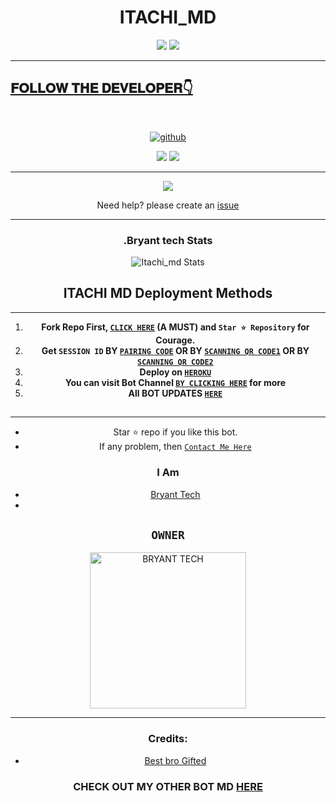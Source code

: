 <h1 align="center"> ITACHI_MD  </h1>
<p align="center">  <img
href="https://github.com/DenverCoder1/readme-typing-svg"><img src="https://readme-typing-svg.herokuapp.com?font=Time+New+Roman&color=cyan&size=50&center=true&vCenter=true&width=1000&height=100&lines=Am+Madara+MD+Created+By+Bryant..&heart;++;Self-taught+Back-Created+By,;Bryant+Tech+Am+The,;Best+Is+Bot+For+You+To,;Deploy..<3"></a>
<img
src="https://telegra.ph/file/867d8bba1c405ec21df60.jpg">
<p align="center">
<p align="center">
 
***
 <a aria-label="𝚰𝚻𝚫𝐂𝚮𝚰 𝚩𝚯𝚻 𝚳𝐃 𝚰𝐒 𝐅𝚪𝚵𝚵 𝚻𝚯 𝐔𝐒𝚵" href="htts://github.com/Elsa2090/Itachi_md" target="_blank">
  

## 𝐅𝐎𝐋𝐋𝐎𝐖 𝐓𝐇𝐄 𝐃𝐄𝐕𝐄𝐋𝐎𝐏𝐄𝐑👇

<br/> <div align="center">
[![github](https://github.com/github.png?size=150)](https://github.com/Elsa2090)

<a><img src='https://i.imgur.com/LyHic3i.gif'/></a>
<a><img src='https://i.imgur.com/LyHic3i.gif'/></a>

---



<p align="center">
  <a href="https://dashboard.heroku.com/new?template=https://github.com/Elsa2090/Itachi_md"><img src="https://img.shields.io/badge/heroku-9d7acc?style=for-the-badge&logo=Itachi&logoColor=430098"></a>

<p align="center">Need help? please create an <a href="https://github.com/Elsa2090/Itachi_md/issues">issue</a></p>

---

 <h3>.Bryant tech Stats</h3>

![Itachi_md Stats](https://github-readme-stats.vercel.app/api/pin/?username=Elsa2090&repo=Itachi-md&show_owner=true&theme=dark)


    
   
## ITACHI MD Deployment Methods
---
1.  **Fork Repo First, [`CLICK HERE`](https://github.com/Elsa2090/Itachi_md) (A MUST) and `Star ⭐ Repository` for Courage.**
2.  **Get `SESSION ID` BY [`PAIRING CODE`](https://bryant-tech-bot-6caf875ac89b.herokuapp.com) OR BY [`SCANNING QR CODE1`](https://bryant-tech-bot-6caf875ac89b.herokuapp.com) OR BY [`SCANNING QR CODE2`](https://bryant-tech-bot-6caf875ac89b.herokuapp.com)** 
3. **Deploy on [`HEROKU`](https://dashboard.heroku.com/new?template=https://github.com/Elsa2090/Itachi_md)**
8. **You can visit Bot Channel [`BY CLICKING HERE`](https://whatsapp.com/channel/0029VacpEdXIt5rqKLB9nC1L) for more**
9. **All BOT UPDATES [`HERE`](https://youtube.com/@BryantXtech)**

##
---


- Star ⭐ repo if you like this bot.
- If any problem, then [`Contact Me Here`](https://t.me/KingBryant)


### I Am
- [Bryant Tech](https://github.com/Elsa2090)
- 
## `OWNER` 
<a href="https://github.com/Elsa2090"><img src="https://github.com/Elsa2090.png" width="250" height="250" alt="BRYANT TECH"/></a>
  
---
### Credits:
- [Best bro Gifted](https://github.com/mouricedevs)

### CHECK OUT MY OTHER BOT MD [HERE](https://github.com/Elsa2090/Madara-md)
